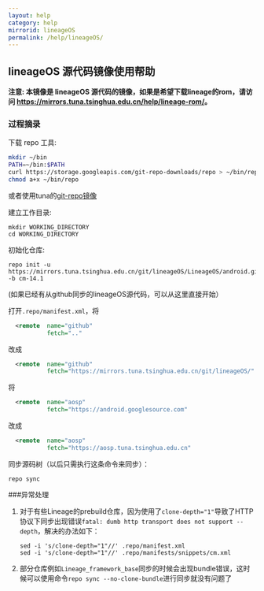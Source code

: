 ```yaml
---
layout: help
category: help
mirrorid: lineageOS
permalink: /help/lineageOS/
---
```


## lineageOS 源代码镜像使用帮助

**注意: 本镜像是 lineageOS 源代码的镜像，如果是希望下载lineage的rom，请访问 <https://mirrors.tuna.tsinghua.edu.cn/help/lineage-rom/>。**

### 过程摘录

下载 repo 工具:

```bash
mkdir ~/bin
PATH=~/bin:$PATH
curl https://storage.googleapis.com/git-repo-downloads/repo > ~/bin/repo
chmod a+x ~/bin/repo
```

或者使用tuna的[git-repo镜像](https://mirrors.tuna.tsinghua.edu.cn/help/git-repo/)

建立工作目录:

```
mkdir WORKING_DIRECTORY
cd WORKING_DIRECTORY
```

初始化仓库:

```
repo init -u https://mirrors.tuna.tsinghua.edu.cn/git/lineageOS/LineageOS/android.git -b cm-14.1
```

(如果已经有从github同步的lineageOS源代码，可以从这里直接开始）

打开`.repo/manifest.xml`，将

```xml
  <remote  name="github"
           fetch=".."
```

改成

```xml
  <remote  name="github"
           fetch="https://mirrors.tuna.tsinghua.edu.cn/git/lineageOS/"
```

将

```xml
  <remote  name="aosp"
           fetch="https://android.googlesource.com"
```

改成

```xml
  <remote  name="aosp"
           fetch="https://aosp.tuna.tsinghua.edu.cn"
```


同步源码树（以后只需执行这条命令来同步）：

```
repo sync
```

###异常处理
1. 对于有些Lineage的prebuild仓库，因为使用了`clone-depth="1"`导致了HTTP协议下同步出现错误`fatal: dumb http transport does not support --depth`，解决的办法如下：

	```
	sed -i 's/clone-depth="1"//' .repo/manifest.xml
	sed -i 's/clone-depth="1"//' .repo/manifests/snippets/cm.xml
	```
2. 部分仓库例如`Lineage_framework_base`同步的时候会出现bundle错误，这时候可以使用命令`repo sync --no-clone-bundle`进行同步就没有问题了
